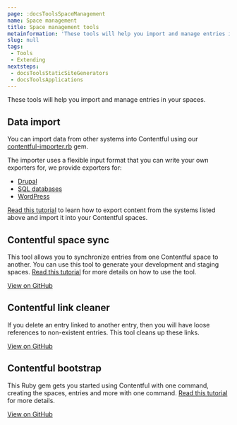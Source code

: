 ```yaml
---
page: :docsToolsSpaceManagement
name: Space management
title: Space management tools
metainformation: 'These tools will help you import and manage entries in your spaces.'
slug: null
tags:
 - Tools
 - Extending
nextsteps:
 - docsToolsStaticSiteGenerators
 - docsToolsApplications
---
```


These tools will help you import and manage entries in your spaces.

## Data import

You can import data from other systems into Contentful using our [contentful-importer.rb](https://github.com/contentful/contentful-importer.rb) gem.

The importer uses a flexible input format that you can write your own exporters for, we provide exporters for:

- [Drupal](https://github.com/contentful/drupal-exporter.rb)
- [SQL databases](https://github.com/contentful/database-exporter.rb)
- [WordPress](https://github.com/contentful/wordpress-exporter.rb)

[Read this tutorial](/developers/docs/tutorials/general/import-and-export/) to learn how to export content from the systems listed above and import it into your Contentful spaces.

## Contentful space sync

This tool allows you to synchronize entries from one Contentful space to another. You can use this tool to generate your development and staging spaces. [Read this tutorial](/developers/docs/tutorials/general/using-contentful-space-sync/) for more details on how to use the tool.

[View on GitHub](https://github.com/contentful/contentful-space-sync)

## Contentful link cleaner

If you delete an entry linked to another entry, then you will have loose references to non-existent entries. This tool cleans up these links.

[View on GitHub](https://github.com/contentful/contentful-link-cleaner)

## Contentful bootstrap

This Ruby gem gets you started using Contentful with one command, creating the spaces, entries and more with one command. [Read this tutorial](/developers/docs/ruby/tutorials/using-contentful-bootstrap-for-keeping-up-with-your-spaces/) for more details.

[View on GitHub](https://github.com/contentful/contentful-bootstrap.rb)
